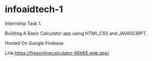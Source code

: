 # infoaidtech-1

Internship Task 1.

Building A Basic Calculator app using HTML,CSS and JAVASCRIPT.

Hosted On Google Firebase

Link:https://freeonlinecalculator-96b65.web.app/

